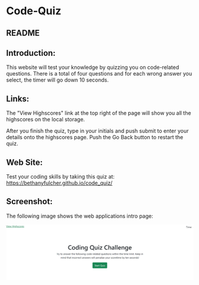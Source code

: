 # Code-Quiz

## README

## Introduction:
This website will test your knowledge by quizzing you on code-related questions. There is a total of four questions and for each wrong answer you select, the timer will go down 10 seconds.

## Links:
The "View Highscores" link at the top right of the page will show you all the highscores on the local storage. 

After you finish the quiz, type in your initials and push submit to enter your details onto the highscores page. Push the Go Back button to restart the quiz.

## Web Site:
Test your coding skills by taking this quiz at:
    https://bethanyfulcher.github.io/code_quiz/

## Screenshot: 
The following image shows the web applications intro page:

![code quiz demo](/images/codeQuiz.png)

